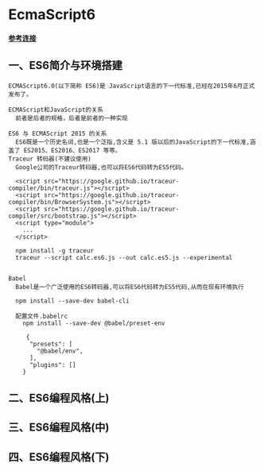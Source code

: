 # EcmaScript6
#### [参考连接](http://es6.ruanyifeng.com/#docs/intro)
## 一、ES6简介与环境搭建
    ECMAScript6.0(以下简称 ES6)是 JavaScript语言的下一代标准,已经在2015年6月正式发布了。
    
    ECMAScript和JavaScript的关系
      前者是后者的规格，后者是前者的一种实现

    ES6 与 ECMAScript 2015 的关系
      ES6既是一个历史名词,也是一个泛指,含义是 5.1 版以后的JavaScript的下一代标准,涵盖了 ES2015、ES2016、ES2017 等等。
    Traceur 转码器(不建议使用)
      Google公司的Traceur转码器,也可以将ES6代码转为ES5代码。

      <script src="https://google.github.io/traceur-compiler/bin/traceur.js"></script>
      <script src="https://google.github.io/traceur-compiler/bin/BrowserSystem.js"></script>
      <script src="https://google.github.io/traceur-compiler/src/bootstrap.js"></script>
      <script type="module">
        ...
      </script>

      npm install -g traceur
      traceur --script calc.es6.js --out calc.es5.js --experimental


    Babel
      Babel是一个广泛使用的ES6转码器,可以将ES6代码转为ES5代码,从而在现有环境执行

      npm install --save-dev babel-cli

      配置文件.babelrc
        npm install --save-dev @babel/preset-env

         {
          "presets": [
            "@babel/env",
          ],
          "plugins": []
        }
## 二、ES6编程风格(上)

## 三、ES6编程风格(中)

## 四、ES6编程风格(下)